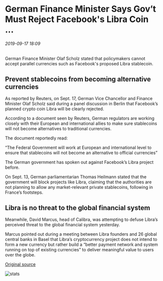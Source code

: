 # German Finance Minister Says Gov’t Must Reject Facebook's Libra Coin ...

###### 2019-09-17 18:09

German Finance Minister Olaf Scholz stated that policymakers cannot accept parallel currencies such as Facebook's proposed Libra stablecoin.

## Prevent stablecoins from becoming alternative currencies

As reported by Reuters, on Sept. 17, German Vice Chancellor and Finance Minister Olaf Scholz said during a panel discussion in Berlin that Facebook’s planned crypto coin Libra will be clearly rejected.

According to a document seen by Reuters, German regulators are working closely with their European and international allies to make sure stablecoins will not become alternatives to traditional currencies.

The document reportedly read:

“The Federal Government will work at European and international level to ensure that stablecoins will not become an alternative to official currencies”

The German government has spoken out against Facebook’s Libra project before.

On Sept. 13, German parliamentarian Thomas Heilmann stated that the government will block projects like Libra, claiming that the authorities are not planning to allow any market-relevant private stablecoins, following in France’s footsteps.

## Libra is no threat to the global financial system

Meanwhile, David Marcus, head of Calibra, was attempting to defuse Libra’s perceived threat to the global financial system yesterday.

Marcus pointed out during a meeting between Libra founders and 26 global central banks in Basel that Libra’s cryptocurrency project does not intend to form a new currency but rather build a “better payment network and system running on top of existing currencies” to deliver meaningful value to users over the globe.

[Original source](https://cointelegraph.com/news/german-finance-minister-says-govt-must-reject-facebooks-libra-coin)

![stats](https://c.statcounter.com/11760860/0/a89fa40b/1/ "stats")